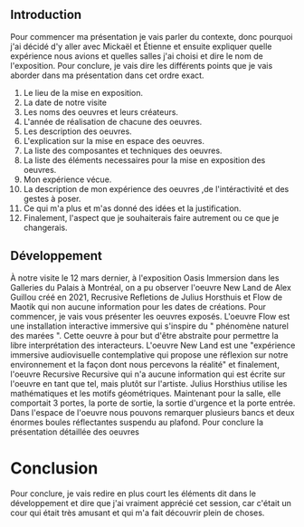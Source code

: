 ## Introduction
Pour commencer ma présentation je vais parler du contexte, donc pourquoi j'ai décidé d'y aller avec Mickaël et Étienne et ensuite expliquer quelle expérience nous avions et quelles salles j'ai choisi et dire le nom de l'exposition. Pour conclure, je vais dire les différents points que je vais aborder dans ma présentation dans cet ordre exact.
1. Le lieu de la mise en exposition.
2. La date de notre visite
3. Les noms des oeuvres et leurs créateurs.
4. L'année de réalisation de chacune des oeuvres.
5. Les description des oeuvres.
6. L'explication sur la mise en espace des oeuvres.
7. La liste des composantes et techniques des oeuvres.
8. La liste des éléments necessaires pour la mise en exposition des oeuvres.
9. Mon expérience vécue.
10. La description de mon expérience des oeuvres ,de l'intéractivité et des gestes à poser.
11. Ce qui m'a plus et m'as donné des idées et la justification.
12. Finalement, l'aspect que je souhaiterais faire autrement ou ce que je changerais.

## Développement
À notre visite le 12 mars dernier, à l'exposition Oasis Immersion dans les Galleries du Palais à Montréal, on a pu observer l'oeuvre New Land de Alex Guillou créé en 2021, Recrusive Refletions de Julius Horsthuis et Flow de Maotik qui non aucune information pour les dates de créations. Pour commencer, je vais vous présenter les oeuvres exposés. L'oeuvre Flow est une installation interactive immersive qui s'inspire du " phénomène naturel des marées ". Cette oeuvre à pour but d'être abstraite pour permettre la libre interprétation des interacteurs. L'oeuvre New Land est une "expérience immersive audiovisuelle contemplative qui propose une réflexion sur notre environnement et la façon dont nous percevons la réalité" et finalement, l'oeuvre Recursive Recursive qui n'a aucune information qui est écrite sur l'oeuvre en tant que tel, mais plutôt sur l'artiste. Julius Horsthius utilise les mathématiques et les motifs géométriques. Maintenant pour la salle, elle comportait 3 portes, la porte de sortie, la sortie d'urgence et la porte entrée. Dans l'espace de l'oeuvre nous pouvons remarquer plusieurs bancs et deux énormes boules réflectantes suspendu au plafond. Pour conclure la présentation détaillée des oeuvres

# Conclusion
Pour conclure, je vais redire en plus court les éléments dit dans le développement et dire que j'ai vraiment apprécié cet session, car c'était un cour qui était très amusant et qui m'a fait découvrir plein de choses.
